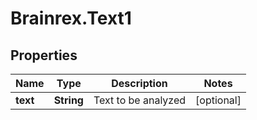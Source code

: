 # Brainrex.Text1

## Properties
Name | Type | Description | Notes
------------ | ------------- | ------------- | -------------
**text** | **String** | Text to be analyzed | [optional] 


